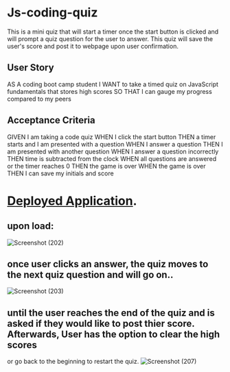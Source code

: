 # Js-coding-quiz
This is a mini quiz that will start a timer once the start button is clicked and will prompt a quiz question for the user to answer.
This quiz will save the user's score and post it to webpage upon user confirmation.

## User Story

AS A coding boot camp student
I WANT to take a timed quiz on JavaScript fundamentals that stores high scores
SO THAT I can gauge my progress compared to my peers

## Acceptance Criteria

GIVEN I am taking a code quiz
WHEN I click the start button
THEN a timer starts and I am presented with a question
WHEN I answer a question
THEN I am presented with another question
WHEN I answer a question incorrectly
THEN time is subtracted from the clock
WHEN all questions are answered or the timer reaches 0
THEN the game is over
WHEN the game is over
THEN I can save my initials and score

# [Deployed Application](https://mynamebrogrammer.github.io/Js-coding-quiz/).
## upon load:
![Screenshot (202)](https://user-images.githubusercontent.com/79487250/211745308-5783b073-78f8-4b27-a8a6-a57fdfd712c0.png)

## once user clicks an answer, the quiz moves to the next quiz question and will go on..
![Screenshot (203)](https://user-images.githubusercontent.com/79487250/211745449-3181286d-497d-478e-a50e-22c5d5f813e9.png)

## until the user reaches the end of the quiz and is asked if they would like to post thier score. Afterwards, User has the option to clear the high scores
or go back to the beginning to restart the quiz.
![Screenshot (207)](https://user-images.githubusercontent.com/79487250/211745675-84fef564-a3b5-4156-95e8-ab92afd2c5ba.png)
